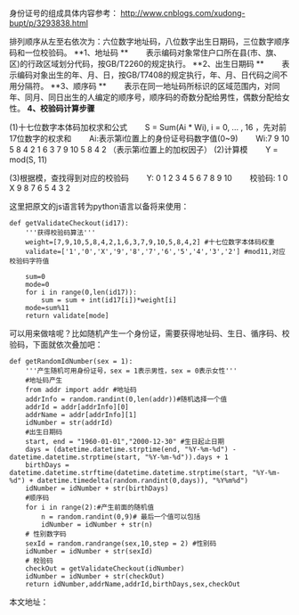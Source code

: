 身份证号的组成具体内容参考：
http://www.cnblogs.com/xudong-bupt/p/3293838.html

排列顺序从左至右依次为：六位数字地址码，八位数字出生日期码，三位数字顺序码和一位校验码。 
**1、地址码 **
　　表示编码对象常住户口所在县(市、旗、区)的行政区域划分代码，按GB/T2260的规定执行。
**2、出生日期码 **
　　表示编码对象出生的年、月、日，按GB/T7408的规定执行，年、月、日代码之间不用分隔符。 
**3、顺序码 **
　　表示在同一地址码所标识的区域范围内，对同年、同月、同日出生的人编定的顺序号，顺序码的奇数分配给男性，偶数分配给女性。 
**4、校验码计算步骤**

(1)十七位数字本体码加权求和公式 
　　S = Sum(Ai * Wi), i = 0, ... , 16 ，先对前17位数字的权求和 
　　Ai:表示第i位置上的身份证号码数字值(0~9) 
　　Wi:7 9 10 5 8 4 2 1 6 3 7 9 10 5 8 4 2 （表示第i位置上的加权因子）
(2)计算模 
　　Y = mod(S, 11)

(3)根据模，查找得到对应的校验码 
　　Y: 0 1 2 3 4 5 6 7 8 9 10 
　　校验码: 1 0 X 9 8 7 6 5 4 3 2

这里把原文的js语言转为python语言以备将来使用：
```
def getValidateCheckout(id17):
    '''获得校验码算法'''
    weight=[7,9,10,5,8,4,2,1,6,3,7,9,10,5,8,4,2] #十七位数字本体码权重   
    validate=['1','0','X','9','8','7','6','5','4','3','2'] #mod11,对应校验码字符值   

    sum=0
    mode=0
    for i in range(0,len(id17)):
        sum = sum + int(id17[i])*weight[i]
    mode=sum%11
    return validate[mode]
```
可以用来做啥呢？比如随机产生一个身份证，需要获得地址码、生日、循序码、校验码，下面就依次叠加吧：
```
def getRandomIdNumber(sex = 1):
    '''产生随机可用身份证号，sex = 1表示男性，sex = 0表示女性'''
    #地址码产生
    from addr import addr #地址码
    addrInfo = random.randint(0,len(addr))#随机选择一个值
    addrId = addr[addrInfo][0]
    addrName = addr[addrInfo][1]
    idNumber = str(addrId)
    #出生日期码
    start, end = "1960-01-01","2000-12-30" #生日起止日期
    days = (datetime.datetime.strptime(end, "%Y-%m-%d") - datetime.datetime.strptime(start, "%Y-%m-%d")).days + 1
    birthDays = datetime.datetime.strftime(datetime.datetime.strptime(start, "%Y-%m-%d") + datetime.timedelta(random.randint(0,days)), "%Y%m%d")
    idNumber = idNumber + str(birthDays)
    #顺序码
    for i in range(2):#产生前面的随机值
        n = random.randint(0,9)# 最后一个值可以包括
        idNumber = idNumber + str(n)
    # 性别数字码
    sexId = random.randrange(sex,10,step = 2) #性别码
    idNumber = idNumber + str(sexId)
    # 校验码
    checkOut = getValidateCheckout(idNumber)
    idNumber = idNumber + str(checkOut)
    return idNumber,addrName,addrId,birthDays,sex,checkOut
```

本文地址：



